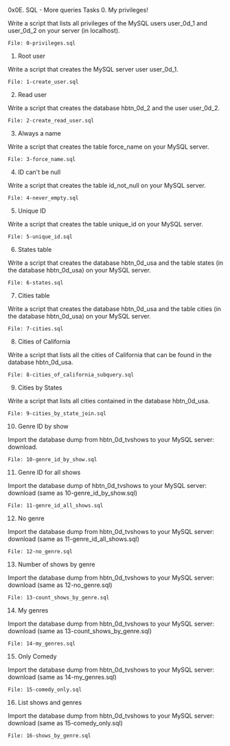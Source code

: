 0x0E. SQL - More queries
Tasks
0. My privileges!

Write a script that lists all privileges of the MySQL users user_0d_1 and user_0d_2 on your server (in localhost).

    File: 0-privileges.sql

1. Root user

Write a script that creates the MySQL server user user_0d_1.

    File: 1-create_user.sql

2. Read user

Write a script that creates the database hbtn_0d_2 and the user user_0d_2.

    File: 2-create_read_user.sql

3. Always a name

Write a script that creates the table force_name on your MySQL server.

    File: 3-force_name.sql

4. ID can't be null

Write a script that creates the table id_not_null on your MySQL server.

    File: 4-never_empty.sql

5. Unique ID

Write a script that creates the table unique_id on your MySQL server.

    File: 5-unique_id.sql

6. States table

Write a script that creates the database hbtn_0d_usa and the table states (in the database hbtn_0d_usa) on your MySQL server.

    File: 6-states.sql

7. Cities table

Write a script that creates the database hbtn_0d_usa and the table cities (in the database hbtn_0d_usa) on your MySQL server.

    File: 7-cities.sql

8. Cities of California

Write a script that lists all the cities of California that can be found in the database hbtn_0d_usa.

    File: 8-cities_of_california_subquery.sql

9. Cities by States

Write a script that lists all cities contained in the database hbtn_0d_usa.

    File: 9-cities_by_state_join.sql

10. Genre ID by show

Import the database dump from hbtn_0d_tvshows to your MySQL server: download.

    File: 10-genre_id_by_show.sql

11. Genre ID for all shows

Import the database dump of hbtn_0d_tvshows to your MySQL server: download (same as 10-genre_id_by_show.sql)

    File: 11-genre_id_all_shows.sql

12. No genre

Import the database dump from hbtn_0d_tvshows to your MySQL server: download (same as 11-genre_id_all_shows.sql)

    File: 12-no_genre.sql

13. Number of shows by genre

Import the database dump from hbtn_0d_tvshows to your MySQL server: download (same as 12-no_genre.sql)

    File: 13-count_shows_by_genre.sql

14. My genres

Import the database dump from hbtn_0d_tvshows to your MySQL server: download (same as 13-count_shows_by_genre.sql)

    File: 14-my_genres.sql

15. Only Comedy

Import the database dump from hbtn_0d_tvshows to your MySQL server: download (same as 14-my_genres.sql)

    File: 15-comedy_only.sql

16. List shows and genres

Import the database dump from hbtn_0d_tvshows to your MySQL server: download (same as 15-comedy_only.sql)

    File: 16-shows_by_genre.sql

